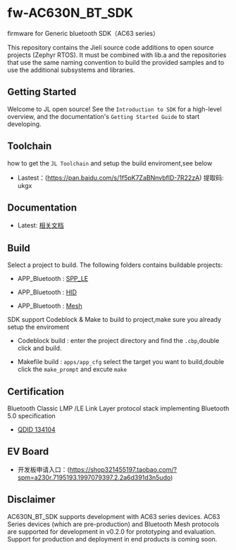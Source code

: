 # fw-AC630N_BT_SDK

firmware for Generic bluetooth SDK（AC63 series）


This repository contains the Jieli source code additions to open
source projects (Zephyr RTOS).
It must be combined with lib.a and the repositories that use the same
naming convention to build the provided samples and to use the additional
subsystems and libraries.

Getting Started
------------

Welcome to JL open source! See the `Introduction to SDK` for a high-level overview,
and the documentation's `Getting Started Guide` to start developing.

Toolchain
------------

how to get the `JL Toolchain` and setup the build enviroment,see below

* Lastest：(https://pan.baidu.com/s/1f5pK7ZaBNnvbflD-7R22zA) 提取码: ukgx

Documentation
------------

* Latest: [相关文档](./doc)


Build
-------------
Select a project to build. The following folders contains buildable projects:

* APP_Bluetooth : [SPP_LE](./apps/spp_and_le)

* APP_Bluetooth : [HID](./apps/hid)

* APP_Bluetooth : [Mesh](./apps/mesh)

SDK support Codeblock & Make to build to project,make sure you already setup the enviroment 

* Codeblock build : enter the project directory and find the `.cbp`,double click and build.

* Makefile build : `apps/app_cfg` select the target you want to build,double click the `make_prompt` and excute `make`
    

Certification
-------------

Bluetooth Classic LMP /LE Link Layer protocol stack implementing Bluetooth 5.0 specification

* [QDID 134104](https://launchstudio.bluetooth.com/ListingDetails/88799)


EV Board
-------------

* 开发板申请入口：(https://shop321455197.taobao.com/?spm=a230r.7195193.1997079397.2.2a6d391d3n5udo)

Disclaimer
------------

AC630N_BT_SDK supports development with AC63 series devices.
AC63 Series devices (which are pre-production) and Bluetooth Mesh protocols are supported for development in v0.2.0 for prototyping and evaluation.
Support for production and deployment in end products is coming soon.

